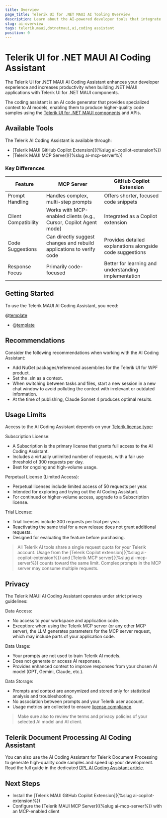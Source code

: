 ```yaml
---
title: Overview
page_title: Telerik UI for .NET MAUI AI Tooling Overview
description: Learn about the AI-powered developer tools that integrate with your IDE or code editor for greater productivity and enhanced developer experience.
slug: ai-overview
tags: telerik,maui,dotnetmaui,ai,coding assistant
position: 0
---
```


# Telerik UI for .NET MAUI AI Coding Assistant

The Telerik UI for .NET MAUI AI Coding Assistant enhances your developer experience and increases productivity when building .NET MAUI applications with Telerik UI for .NET MAUI components.

The coding assistant is an AI code generator that provides specialized context to AI models, enabling them to produce higher-quality code samples using the [Telerik UI for .NET MAUI components](https://www.telerik.com/maui-ui) and APIs.

## Available Tools

The Telerik AI Coding Assistant is available through:

* [Telerik MAUI GitHub Copilot Extension]({%slug ai-copilot-extension%})
* [Telerik MAUI MCP Server]({%slug ai-mcp-server%})

### Key Differences

| Feature                | MCP Server                                                                | GitHub Copilot Extension                                   |
|------------------------|---------------------------------------------------------------------------|------------------------------------------------------------|
| Prompt Handling        | Handles complex, multi-step prompts                                       | Offers shorter, focused code snippets                      |
| Client Compatibility   | Works with MCP-enabled clients (e.g., Cursor, Copilot Agent mode)         | Integrated as a Copilot extension                          |
| Code Suggestions       | Can directly suggest changes and rebuild applications to verify code      | Provides detailed explanations alongside code suggestions  |
| Response Focus         | Primarily code-focused                                                    | Better for learning and understanding implementation       |

## Getting Started

To use the Telerik MAUI AI Coding Assistant, you need:

@[template](/_contentTemplates/common/ai-coding-assistant.md#getting-started)
* @[template](/_contentTemplates/common/ai-coding-assistant.md#number-of-requests)

## Recommendations

Consider the following recommendations when working with the AI Coding Assistant:

* Add NuGet packages/referenced assemblies for the Telerik UI for WPF product.
* Set the .sln as a context.
* When switching between tasks and files, start a new session in a new chat window to avoid polluting the context with irrelevant or outdated information.
* At the time of publishing, Claude Sonnet 4 produces optimal results.

## Usage Limits

Access to the AI Coding Assistant depends on your [Telerik license type](https://www.telerik.com/purchase/faq/licensing-purchasing):

Subscription License:
* A Subscription is the primary license that grants full access to the AI Coding Assistant.
* Includes a virtually unlimited number of requests, with a fair use threshold of 300 requests per day.
* Best for ongoing and high-volume usage.

Perpetual License (Limited Access):
* Perpetual licenses include limited access of 50 requests per year.
* Intended for exploring and trying out the AI Coding Assistant.
* For continued or higher-volume access, upgrade to a Subscription license.

Trial License:
* Trial licenses include 300 requests per trial per year.
* Reactivating the same trial for a new release does not grant additional requests.
* Designed for evaluating the feature before purchasing.

> All Telerik AI tools share a single request quota for your Telerik account. Usage from the [Telerik Copilot extension]({%slug ai-copilot-extension%}) and [Telerik MCP server]({%slug ai-mcp-server%}) counts toward the same limit. Complex prompts in the MCP server may consume multiple requests.

## Privacy

The Telerik MAUI AI Coding Assistant operates under strict privacy guidelines:

Data Access:
* No access to your workspace and application code.
* Exception: when using the Telerik MCP server (or any other MCP server), the LLM generates parameters for the MCP server request, which may include parts of your application code.

Data Usage:
* Your prompts are not used to train Telerik AI models.
* Does not generate or access AI responses.
* Provides enhanced context to improve responses from your chosen AI model (GPT, Gemini, Claude, etc.).

Data Storage:
* Prompts and context are anonymized and stored only for statistical analysis and troubleshooting.
* No association between prompts and your Telerik user account.
* Usage metrics are collected to ensure [license compliance](#number-of-requests).

> Make sure also to review the terms and privacy policies of your selected AI model and AI client.

## Telerik Document Processing AI Coding Assistant

You can also use the AI Coding Assistant for Telerik Document Processing to generate high-quality code samples and speed up your development.
Read the full guide in the dedicated [DPL AI Coding Assistant article](https://docs.telerik.com/devtools/document-processing/ai-coding-assistant/overview).

## Next Steps

* Install the [Telerik MAUI GitHub Copilot Extension]({%slug ai-copilot-extension%})
* Configure the [Telerik MAUI MCP Server]({%slug ai-mcp-server%}) with an MCP-enabled client